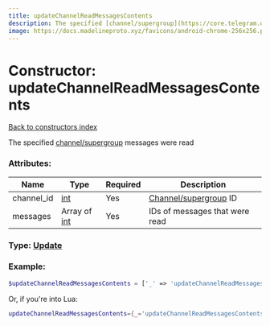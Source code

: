 ```yaml
---
title: updateChannelReadMessagesContents
description: The specified [channel/supergroup](https://core.telegram.org/api/channel) messages were read
image: https://docs.madelineproto.xyz/favicons/android-chrome-256x256.png
---
```

# Constructor: updateChannelReadMessagesContents  
[Back to constructors index](index.md)



The specified [channel/supergroup](https://core.telegram.org/api/channel) messages were read

### Attributes:

| Name     |    Type       | Required | Description |
|----------|---------------|----------|-------------|
|channel\_id|[int](../types/int.md) | Yes|[Channel/supergroup](https://core.telegram.org/api/channel) ID|
|messages|Array of [int](../types/int.md) | Yes|IDs of messages that were read|



### Type: [Update](../types/Update.md)


### Example:

```php
$updateChannelReadMessagesContents = ['_' => 'updateChannelReadMessagesContents', 'channel_id' => int, 'messages' => [int, int]];
```  


Or, if you're into Lua:

```lua
updateChannelReadMessagesContents={_='updateChannelReadMessagesContents', channel_id=int, messages={int}}

```


